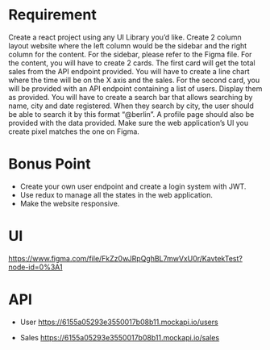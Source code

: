 # Requirement

Create a react project using any UI Library you’d like. Create 2 column layout website where the left column would be the sidebar and the right column for the content.
For the sidebar, please refer to the Figma file.
For the content, you will have to create 2 cards. The first card will get the total sales from the API endpoint provided. You will have to create a line chart where the time will be on the X axis and the sales.
For the second card, you will be provided with an API endpoint containing a list of users. Display them as provided. You will have to create a search bar that allows searching by name, city and date registered. When they search by city, the user should be able to search it by this format “@berlin”.
A profile page should also be provided with the data provided.
Make sure the web application’s UI you create pixel matches the one on Figma.

# Bonus Point

- Create your own user endpoint and create a login system with JWT.
- Use redux to manage all the states in the web application.
- Make the website responsive.

# UI

https://www.figma.com/file/FkZz0wJRpQghBL7mwVxU0r/KavtekTest?node-id=0%3A1

# API

- User
  https://6155a05293e3550017b08b11.mockapi.io/users

- Sales
  https://6155a05293e3550017b08b11.mockapi.io/sales
